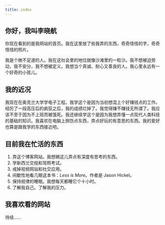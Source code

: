 ```yaml
---
title: index
---
```

## 你好，我叫李晓航

你现在看到的是我网站的首页。我在这里放了些我弄的东西，奇奇怪怪的字，奇奇怪怪的照片。

我是个微不足道的人。我在这社会里的地位就像沙滩里的一粒沙。我不想被迫劳动，我不安分，我不想被定义。我想当个真诚、耐心又善良的人。我心里永远有一个好奇的小孩儿。

## 我的近况

我现在在奥克兰大学学电子工程。我学这个是因为当初想混上个好赚钱点的工作。经厉了一段高压后的疯狂之后，我的成绩烂掉了。我觉得赚不赚钱无所谓了。我应该不至于因为不上班而被饿死。我还继续学这个是因为我想弄懂一点现代人类科技的基础的知识。我喜欢在电脑上捯饬点东西，弄点好玩的有意思的东西。我的爱好也算是跟我学的东西接近吧。

## 目前我在忙活的东西

1. 弄这个博客网站。我想搁这儿弄点有深度有思考的东西。
2. 学新西兰交规和驾照考试。
3. 戒掉视频网站和社交应用。
4. 间歇性地看几眼这本书：*Less is More*。作者是 Jason Hickel。
5. 保持规律的睡眠。我想每天都睡它个十小时。
6. 了解我自己。了解我的压力。

## 我喜欢看的网站

待续……